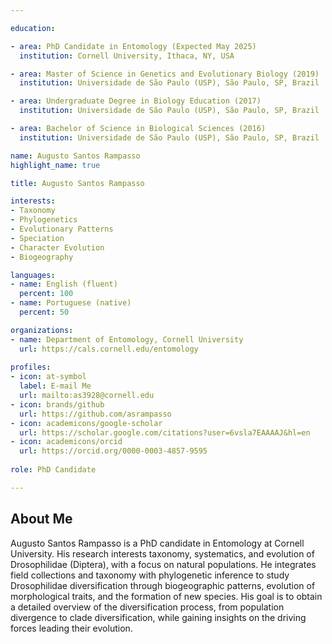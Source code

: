 ```yaml
---

education:

- area: PhD Candidate in Entomology (Expected May 2025)
  institution: Cornell University, Ithaca, NY, USA

- area: Master of Science in Genetics and Evolutionary Biology (2019)
  institution: Universidade de São Paulo (USP), São Paulo, SP, Brazil

- area: Undergraduate Degree in Biology Education (2017)
  institution: Universidade de São Paulo (USP), São Paulo, SP, Brazil

- area: Bachelor of Science in Biological Sciences (2016)
  institution: Universidade de São Paulo (USP), São Paulo, SP, Brazil

name: Augusto Santos Rampasso
highlight_name: true

title: Augusto Santos Rampasso

interests:
- Taxonomy
- Phylogenetics
- Evolutionary Patterns
- Speciation
- Character Evolution
- Biogeography

languages:
- name: English (fluent)
  percent: 100
- name: Portuguese (native)
  percent: 50

organizations:
- name: Department of Entomology, Cornell University
  url: https://cals.cornell.edu/entomology
  
profiles:
- icon: at-symbol
  label: E-mail Me
  url: mailto:as3928@cornell.edu
- icon: brands/github
  url: https://github.com/asrampasso
- icon: academicons/google-scholar
  url: https://scholar.google.com/citations?user=6vsla7EAAAAJ&hl=en
- icon: academicons/orcid
  url: https://orcid.org/0000-0003-4857-9595
  
role: PhD Candidate

---
```


## About Me

Augusto Santos Rampasso is a PhD candidate in Entomology at Cornell University. His research interests taxonomy, systematics, and evolution of Drosophilidae (Diptera), with a focus on natural populations. He integrates field collections and taxonomy with phylogenetic inference to study Drosophilidae diversification through biogeographic patterns, evolution of morphological traits, and the formation of new species. His goal is to obtain a detailed overview of the diversification process, from population divergence to clade diversification, while gaining insights on the driving forces leading their evolution.
